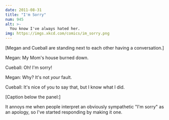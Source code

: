 ```yaml
---
date: 2011-08-31
title: "I'm Sorry"
num: 945
alt: >-
  You know I've always hated her.
img: https://imgs.xkcd.com/comics/im_sorry.png
---
```

[Megan and Cueball are standing next to each other having a conversation.]

Megan: My Mom's house burned down.

Cueball: Oh! I'm sorry!

Megan: Why? It's not *your* fault.

Cueball: It's nice of you to say that, but I know what I did.

[Caption below the panel:]

It annoys me when people interpret an obviously sympathetic "I'm sorry" as an apology, so I've started responding by making it one.